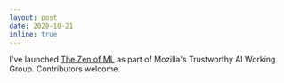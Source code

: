 ```yaml
---
layout: post
date: 2020-10-21
inline: true
---
```


I've launched [The Zen of ML](https://sites.google.com/view/the-zen-of-ml/home) as part of Mozilla's Trustworthy AI Working Group. Contributors welcome.
